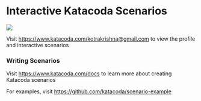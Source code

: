 # Interactive Katacoda Scenarios

[![](http://shields.katacoda.com/katacoda/kotrakrishna@gmail.com/count.svg)](https://www.katacoda.com/kotrakrishna@gmail.com "Get your profile on Katacoda.com")

Visit https://www.katacoda.com/kotrakrishna@gmail.com to view the profile and interactive scenarios

### Writing Scenarios
Visit https://www.katacoda.com/docs to learn more about creating Katacoda scenarios

For examples, visit https://github.com/katacoda/scenario-example
